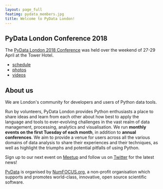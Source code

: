 ```yaml
---
layout: page_full
featimg: pydata_members.jpg
title: Welcome to PyData London!
---
```


## PyData London Conference 2018

The [PyData London 2018 Conference](https://pydata.org/london2018/) was held
over the weekend of 27-29 April at the Tower Hotel.
  * [schedule](https://pydata.org/london2018/schedule/)
  * [photos](https://www.flickr.com/photos/pydata/sets/72157693263374002)
  * [videos](https://youtube.com/playlist?list=PLGVZCDnMOq0ovNxfxOqYcBcQOIny9Zvb-)

## About us

We are London's community for developers and users of Python data tools.

Run by volunteers, PyData London provides Python enthusiasts a place to share
ideas and learn from each other about how best to apply the language and tools
to ever-evolving challenges in the vast realm of data management, processing,
analytics and visualisation. We run **monthly events on the first Tuesday of
each month**, in addition to **annual conferences**. We aim to provide a venue
for users across all the various domains of data analysis to share their
experiences and their techniques, as well as highlight the triumphs and
potential pitfalls of using Python. 

Sign up to our next event on
[Meetup](http://www.meetup.com/PyData-London-Meetup/) and follow us on
[Twitter](https://twitter.com/pydatalondon/) for the latest news!

[PyData](https://pydata.org) is organised by
[NumFOCUS.org](http://www.numfocus.org/), a non-profit organisation which
supports and promotes world-class, innovative, open source scientific software. 
